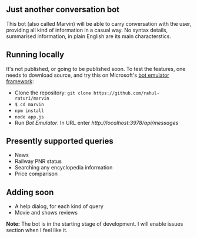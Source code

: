 Just another conversation bot
-----------------------------
This bot (also called Marvin) will be able to carry conversation with the user,
providing all kind of information in a casual way. No syntax details,
summarised information, in plain English are its main characterstics. 


Running locally
---------------
It's not published, or going to be published soon. To test the features, one
needs to download source, and try this on Microsoft's
[bot emulator framework](https://github.com/Microsoft/BotFramework-Emulator/releases):

* Clone the repository: `git clone https://github.com/rahul-raturi/marvin`
* `$ cd marvin`
* `npm install`
* `node app.js`
* Run *Bot Emulator*. In URL enter *http://localhost:3978/api/messages*

Presently supported queries
---------------------------

* News
* Railway PNR status
* Searching any encyclopedia information
* Price comparison 

Adding soon
-----------

* A help dialog, for each kind of query
* Movie and shows reviews

**Note:** The bot is in the starting stage of development. I will enable issues
section when I feel like it.
